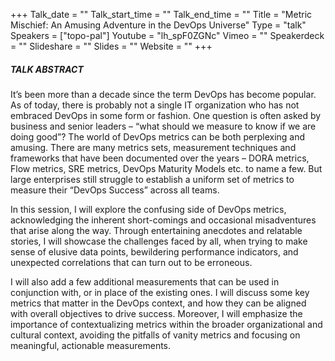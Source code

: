 +++
Talk_date = ""
Talk_start_time = ""
Talk_end_time = ""
Title = "Metric Mischief: An Amusing Adventure in the DevOps Universe"
Type = "talk"
Speakers = ["topo-pal"]
Youtube = "lh_spF0ZGNc"
Vimeo = ""
Speakerdeck = ""
Slideshare = ""
Slides = ""
Website = ""
+++

##### TALK ABSTRACT

It’s been more than a decade since the term DevOps has become popular. As of today, there is probably not a single IT organization who has not embraced DevOps in some form or fashion. One question is often asked by business and senior leaders – “what should we measure to know if we are doing good”? The world of DevOps metrics can be both perplexing and amusing. There are many metrics sets, measurement techniques and frameworks that have been documented over the years – DORA metrics, Flow metrics, SRE metrics, DevOps Maturity Models etc. to name a few. But large enterprises still struggle to establish a uniform set of metrics to measure their “DevOps Success” across all teams.

In this session, I will explore the confusing side of DevOps metrics, acknowledging the inherent short-comings and occasional misadventures that arise along the way. Through entertaining anecdotes and relatable stories, I will showcase the challenges faced by all, when trying to make sense of elusive data points, bewildering performance indicators, and unexpected correlations that can turn out to be erroneous.

I will also add a few additional measurements that can be used in conjunction with, or in place of the existing ones. I will discuss some key metrics that matter in the DevOps context, and how they can be aligned with overall objectives to drive success. Moreover, I will emphasize the importance of contextualizing metrics within the broader organizational and cultural context, avoiding the pitfalls of vanity metrics and focusing on meaningful, actionable measurements.